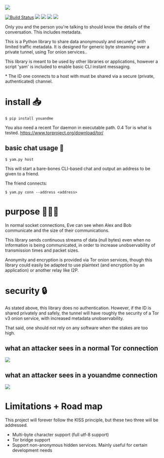 ![](logo.png)


[![Build Status](https://travis-ci.org/beardog108/youandme.svg?branch=master)](https://travis-ci.org/beardog108/youandme) ![](https://img.shields.io/pypi/wheel/youandme) ![](https://img.shields.io/github/languages/top/beardog108/youandme) ![](https://img.shields.io/badge/metadata%20surveillance-LIMITED-blue) ![](https://img.shields.io/github/languages/code-size/beardog108/youandme)

Only you and the person you're talking to should know the details of the conversation. This includes metadata.

This is a Python library to share data anonymously and securely* with limited traffic metadata. It is designed for generic byte streaming over a private tunnel, using Tor onion services..


This library is meant to be used by other libraries or applications, however a script 'yam' is included to enable basic CLI instant messaging.


\* The ID one connects to a host with must be shared via a secure (private, authenticated) channel.

# install 📥

`$ pip install youandme`

You also need a recent Tor daemon in executable path. 0.4 Tor is what is tested. https://www.torproject.org/download/tor/

## basic chat usage 💬

`$ yam.py host`

This will start a bare-bones CLI-based chat and output an address to be given to a friend.

The friend connects:

`$ yam.py conn --address <address>`

# purpose 🧑‍🤝‍🧑

In normal socket connections, Eve can see when Alex and Bob communicate and the size of their communications.

This library sends continuous streams of data (null bytes) even when no information is being communicated, in order to increase unobservability of transmission times and packet sizes.

Anonymity and encryption is provided via Tor onion services, though this library could easily be adapted to use plaintext (and encryption by an application) or another relay like I2P.


# security 🔒

As stated above, this library does no authentication. However, if the ID is shared privately and safely, the tunnel will have roughly the security of a Tor v3 onion service, with increased metadata unobservability.

That said, one should not rely on any software when the stakes are too high.


## what an attacker sees in a normal Tor connection

![](no-dummy.png)


## what an attacker sees in a youandme connection


![](dummy.png)


# Limitations + Road map

This project will forever follow the KISS principle, but these two three will be addressed.

* Multi-byte character support (full utf-8 support)
* Tor bridge support
* Support non-anonymous hidden services. Mainly useful for certain development needs
